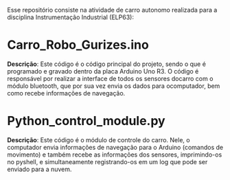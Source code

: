 Esse repositório consiste na atividade de carro autonomo realizada para a disciplina Instrumentação Industrial (ELP63):

# Carro_Robo_Gurizes.ino
**Descrição**: Este código é o código principal do projeto, sendo o que é programado e gravado dentro da placa Arduino Uno R3. O código é responsável por realizar a interface de todos os sensores docarro com o módulo bluetooth, que por sua vez envia os dados para ocomputador, bem como recebe informações de navegação.

# Python_control_module.py
**Descrição**: Este código é o módulo de controle do carro. Nele, o computador envia informações de navegação para o Arduino (comandos de movimento) e também recebe as informações dos sensores, imprimindo-os no pyshell, e simultaneamente registrando-os em um log que pode ser enviado para a nuvem.
